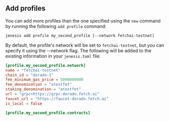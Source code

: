 ## Add profiles

You can add more profiles than the one specified using the ```new``` command by running the following ```add profile``` command:

```
jenesis add profile my_second_profile [--network fetchai-testnet]
```
By default, the profile's network will be set to `fetchai-testnet`, but you can specify it using the --network flag. The following will be added to the existing information in your `jenesis.toml` file:

```toml
[profile.my_second_profile.network]
name = "fetchai-testnet"
chain_id = "dorado-1"
fee_minimum_gas_price = 5000000000
fee_denomination = "atestfet"
staking_denomination = "atestfet"
url = "grpc+https://grpc-dorado.fetch.ai"
faucet_url = "https://faucet-dorado.fetch.ai"
is_local = false

[profile.my_second_profile.contracts]
```

